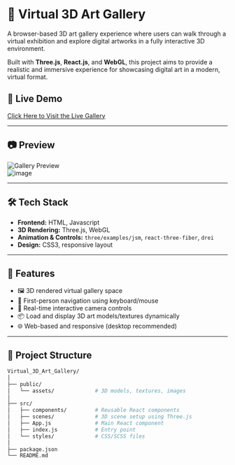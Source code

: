 # 🎨 Virtual 3D Art Gallery

A browser-based 3D art gallery experience where users can walk through a virtual exhibition and explore digital artworks in a fully interactive 3D environment.

Built with **Three.js**, **React.js**, and **WebGL**, this project aims to provide a realistic and immersive experience for showcasing digital art in a modern, virtual format.

## 🚀 Live Demo

[Click Here to Visit the Live Gallery]([https://3d-virtual-art-gallery.netlify.app/])  

---

## 📷 Preview

![Gallery Preview](./preview.png)  
![image](https://github.com/user-attachments/assets/032a7f28-93b5-4703-add6-01ddc027bb85)

---

## 🛠️ Tech Stack

- **Frontend:** HTML, Javascript
- **3D Rendering:** Three.js, WebGL
- **Animation & Controls:** `three/examples/jsm`, `react-three-fiber`, `drei`
- **Design:** CSS3, responsive layout

---

## 🧩 Features

- 🖼️ 3D rendered virtual gallery space  
- 👣 First-person navigation using keyboard/mouse  
- 🧭 Real-time interactive camera controls  
- 📦 Load and display 3D art models/textures dynamically  
- 🌐 Web-based and responsive (desktop recommended)

---

## 📂 Project Structure

```bash
Virtual_3D_Art_Gallery/
│
├── public/
│   └── assets/             # 3D models, textures, images
│
├── src/
│   ├── components/         # Reusable React components
│   ├── scenes/             # 3D scene setup using Three.js
│   ├── App.js              # Main React component
│   ├── index.js            # Entry point
│   └── styles/             # CSS/SCSS files
│
├── package.json
└── README.md

 
 
